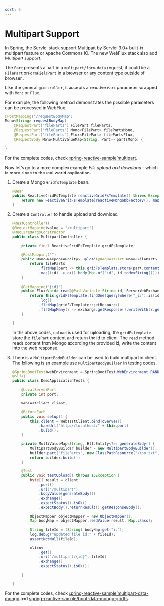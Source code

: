 ```yaml
---
sort: 6
---
```


# Multipart Support 

In Spring, the Servlet stack support Multipart by Servlet 3.0+ built-in multipart feature or Apache Commons IO. The new WebFlux stack also add Multipart support.

The `Part` presents a part in a `multipart/form-data` request, it could be a `FilePart` or`FormFieldPart` in a browser or any content type outside of browser .

Like the general `@Controller`, it accepts a reactive `Part` parameter  wrapped with `Mono` or `Flux`.

For example,  the following method demonstrates the possible parameters can be processed in WebFlux.

```java
@PostMapping("/requestBodyMap")
Mono<String> requestBodyMap(
    @RequestPart("fileParts") FilePart fileParts,
	@RequestPart("fileParts") Mono<FilePart> filePartsMono,
	@RequestPart("fileParts") Flux<FilePart> filePartsFlux,
    @RequestBody Mono<MultiValueMap<String, Part>> partsMono) {
      
}
```

For the complete codes,  check  [spring-reactive-sample/multipart](https://github.com/hantsy/spring-reactive-sample/blob/master/multipart).

Now let's go to a more complex example *File upload and download* - which is more close to the real world application.  

1. Create a  Mongo `GridfsTemplate` bean.

   ```java
   @Bean
   public ReactiveGridFsTemplate reactiveGridFsTemplate() throws Exception {
       return new ReactiveGridFsTemplate(reactiveMongoDbFactory(), mappingMongoConverter());
   }
   ```
   
2. Create a `Controller` to handle upload and download.
   
   ```java
   @RestController()
   @RequestMapping(value = "/multipart")
   @RequiredArgsConstructor
   public class MultipartController {

       private final ReactiveGridFsTemplate gridFsTemplate;

       @PostMapping("")
       public Mono<ResponseEntity> upload(@RequestPart Mono<FilePart> fileParts) {
           return fileParts
               .flatMap(part -> this.gridFsTemplate.store(part.content(), part.filename()))
               .map((id) -> ok().body(Map.of("id", id.toHexString())));
       }
    
       @GetMapping("{id}")
       public Flux<Void> read(@PathVariable String id, ServerWebExchange exchange) {
           return this.gridFsTemplate.findOne(query(where("_id").is(id)))
               .log()
               .flatMap(gridFsTemplate::getResource)
               .flatMapMany(r -> exchange.getResponse().writeWith(r.getDownloadStream()));
       }
   
   }
   ```

   In the above codes, `upload` is used for uploading, the `gridFstemplate` store the `filePart` content and return the id to client. The `read` method reads content from Mongo according the provided id, write the content into the web response.
   
3. There is a `MultipartBodyBuilder` can be used to build multipart in client. The following is an example use `MultipartBodyBuilder` in testing codes.
   ```java
   @SpringBootTest(webEnvironment = SpringBootTest.WebEnvironment.RANDOM_PORT)
   @Slf4j
   public class DemoApplicationTests {

       @LocalServerPort
       private int port;

       WebTestClient client;

       @BeforeEach
       public void setup() {
           this.client = WebTestClient.bindToServer()
               .baseUrl("http://localhost:" + this.port)
               .build();
       }

       private MultiValueMap<String, HttpEntity<?>> generateBody() {
           MultipartBodyBuilder builder = new MultipartBodyBuilder();
           builder.part("fileParts", new ClassPathResource("/foo.txt", DemoApplicationTests.class));
           return builder.build();
       }

       @Test
       public void testUpload() throws IOException {
           byte[] result = client
               .post()
               .uri("/multipart")
               .bodyValue(generateBody())
               .exchange()
               .expectStatus().isOk()
               .expectBody().returnResult().getResponseBody();

           ObjectMapper objectMapper = new ObjectMapper();
           Map bodyMap = objectMapper.readValue(result, Map.class);

           String fileId = (String) bodyMap.get("id");
           log.debug("updated file id:" + fileId);
           assertNotNull(fileId);

           client
               .get()
               .uri("/multipart/{id}", fileId)
               .exchange()
               .expectStatus().isOk();

       }

   }
   ```
   

For the complete codes, check [spring-reactive-sample/multipart-data-mongo](https://github.com/hantsy/spring-reactive-sample/blob/master/multipart-data-mongo) and [spring-reactive-sample/boot-data-mongo-gridfs](https://github.com/hantsy/spring-reactive-sample/blob/master/boot-data-mongo-gridfs).  

